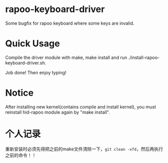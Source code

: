 # rapoo-keyboard-driver
Some bugfix for rapoo keyboard where some keys are invalid.

# Quick Usage
Compile the driver module with make, make install and run ./install-rapoo-keyboard-driver.sh.

Job done! Then enjoy typing!

# Notice
After installing new kernel(contains compile and install kernel),
you must reinstall hid-rapoo module again by "make install".

# 个人记录
重新安装时必须先得把之前的make文件清除一下，`git clean -xfd`，然后再执行之前的命令！！
